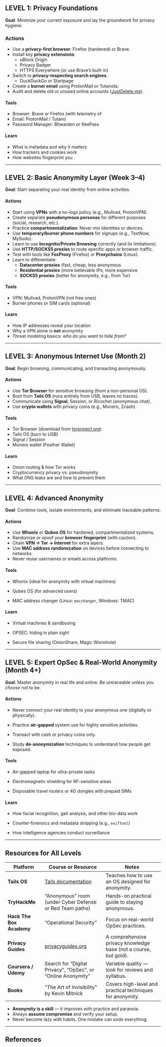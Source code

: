 ## LEVEL 1: Privacy Foundations

**Goal**: Minimize your current exposure and lay the groundwork for privacy hygiene.

### Actions

- Use a **privacy-first browser**: Firefox (hardened) or Brave.
- Install key **privacy extensions**:
    - uBlock Origin
    - Privacy Badger
    - HTTPS Everywhere (or use Brave’s built-in)
- Switch to **privacy-respecting search engines**:
    - DuckDuckGo or Startpage
- Create a **burner email** using ProtonMail or Tutanota.
- Audit and delete old or unused online accounts ([JustDelete.me](https://justdelete.me/)).

####  Tools

- Browser: Brave or Firefox (with telemetry of
- Email: ProtonMail / Tutano
- Password Manager: Bitwarden or KeePass

####  Learn

- What is metadata and why it matters
- How trackers and cookies work
- How websites fingerprint you

---

## LEVEL 2: Basic Anonymity Layer (Week 3–4)

**Goal**: Start separating your real identity from online activities.

####  Actions

- Start using **VPNs** with a no-logs policy (e.g., Mullvad, ProtonVPN).
- Create separate **pseudonymous personas** for different purposes (social, research, etc.).
- Practice **compartmentalization**: Never mix identities or devices.
- Use **temporary/burner phone numbers** for signups (e.g., TextNow, MySudo).
- Learn to use **Incognito/Private Browsing** correctly (and its limitations).
- Use **HTTP/SOCKS5 proxies** to route specific apps or browser traffic.
- Test with tools like **FoxProxy** (Firefox) or **Proxychains** (Linux).
- Learn to differentiate:
    - **Datacenter proxies** (fast, cheap, less anonymous
    - **Residential proxies** (more believable IPs, more expensive
    - **SOCKS5 proxies** (better for anonymity, e.g., from Tor)

####  Tools

- VPN: Mullvad, ProtonVPN (not free ones)
- Burner phones or SIM cards (optional)

####  Learn

- How IP addresses reveal your location
- Why a VPN alone is **not** anonymity
- Threat modeling basics: _who do you want to hide from?_

---

## LEVEL 3: Anonymous Internet Use (Month 2)

**Goal**: Begin browsing, communicating, and transacting anonymously.

####  Actions

- Use **Tor Browser** for sensitive browsing (from a non-personal OS).
- Boot from **Tails OS** (runs entirely from USB, leaves no traces).
- Communicate using **Signal**, Session, or Ricochet (anonymous chat).
- Use **crypto wallets** with privacy coins (e.g., Monero, Zcash).

####  Tools

- Tor Browser (download from [torproject.org](https://www.torproject.org/))
- Tails OS (burn to USB)
- Signal / Session
- Monero wallet (Feather Wallet)

####  Learn

- Onion routing & how Tor works
- Cryptocurrency privacy vs. pseudonymity
- What DNS leaks are and how to prevent them

---

## LEVEL 4: Advanced Anonymity

**Goal**: Combine tools, isolate environments, and eliminate traceable patterns.

####  Actions

- Use **Whonix** or **Qubes OS** for hardened, compartmentalized systems.
- Randomize or spoof your **browser fingerprint** (with caution).
- Chain **VPN → Tor → Internet** for extra layers.
- Use **MAC address randomization** on devices before connecting to networks.
- Never reuse usernames or emails across platforms.

####  Tools

- Whonix (ideal for anonymity with virtual machines)
    
- Qubes OS (for advanced users)
    
- MAC address changer (Linux: `macchanger`, Windows: TMAC)
    

####  Learn

- Virtual machines & sandboxing
    
- OPSEC: hiding in plain sight
    
- Secure file sharing (OnionShare, Magic Wormhole)
    

---

## LEVEL 5: Expert OpSec & Real-World Anonymity (Month 4+)

**Goal**: Master anonymity in real life and online. Be untraceable unless you _choose_ not to be.

####  Actions

- Never connect your real identity to your anonymous one (digitally or physically).
    
- Practice **air-gapped** system use for highly sensitive activities.
    
- Transact with cash or privacy coins only.
    
- Study **de-anonymization** techniques to understand how people get exposed.
    

####  Tools

- Air-gapped laptop for ultra-private tasks
    
- Electromagnetic shielding for RF-sensitive areas
    
- Disposable travel routers or 4G dongles with prepaid SIMs
    

####  Learn

- How facial recognition, gait analysis, and other bio-data work
    
- Counter-forensics and metadata stripping (e.g., `exiftool`)
    
- How intelligence agencies conduct surveillance
    

---

## Resources for All Levels

| Platform                 | Course or Resource                                           | Notes                                                            |
| ------------------------ | ------------------------------------------------------------ | ---------------------------------------------------------------- |
| **Tails OS**             | [Tails documentation](https://tails.net/)                    | Teaches how to use an OS designed for anonymity.                 |
| **TryHackMe**            | "Anonymous" room (under Cyber Defense or Red Team paths)     | Hands-on practical guide to staying anonymous.                   |
| **Hack The Box Academy** | “Operational Security”                                       | Focus on real-world OpSec practices.                             |
| **Privacy Guides**       | [privacyguides.org](https://www.privacyguides.org/)          | A comprehensive privacy knowledge base (not a course, but gold). |
| **Coursera / Udemy**     | Search for “Digital Privacy”, “OpSec”, or “Online Anonymity” | Variable quality — look for reviews and syllabus.                |
| **Books**                | "The Art of Invisibility" by Kevin Mitnick                   | Covers high-level and practical techniques for anonymity.        |

- **Anonymity is a skill** — it improves with practice and paranoia.
- Always **assume compromise** and verify your setup.
- Never become lazy with habits. One mistake can undo everything.

---

## References

